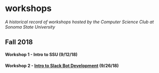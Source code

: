 # workshops
*A historical record of workshops hosted by the Computer Science Club at Sonoma State University*

## Fall 2018
#### Workshop 1 - Intro to SSU (9/12/18)

#### Workshop 2 - [Intro to Slack Bot Development](https://github.com/keegandonley/workshops/blob/master/slackbot.md) (9/26/18)

